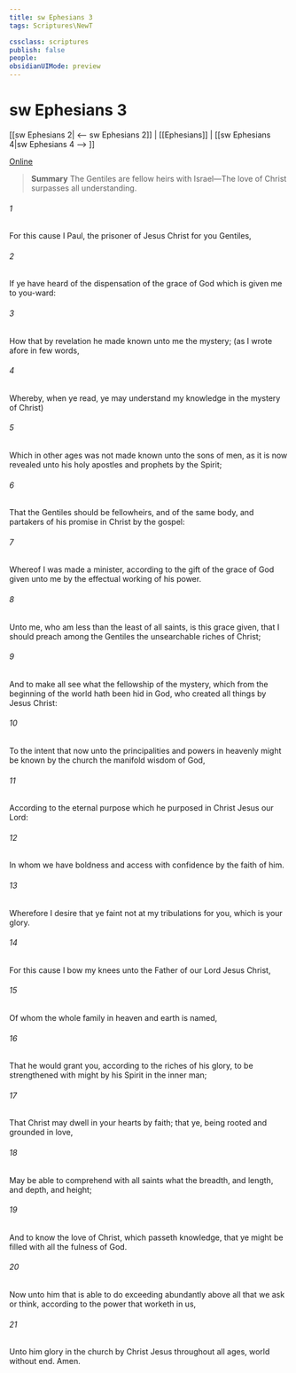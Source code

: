 ```yaml
---
title: sw Ephesians 3
tags: Scriptures\NewT

cssclass: scriptures
publish: false
people:
obsidianUIMode: preview
---
```


# sw Ephesians 3
[[sw Ephesians 2| <-- sw Ephesians 2]] | [[Ephesians]] | [[sw Ephesians 4|sw Ephesians 4 --> ]]

[Online](https://churchofjesuschrist.org/study/scriptures/nt/eph/3?lang=eng)

> __Summary__
The Gentiles are fellow heirs with Israel—The love of Christ surpasses all understanding.

###### 1 
For this cause I Paul, the prisoner of Jesus Christ for you Gentiles,

###### 2 
If ye have heard of the dispensation of the grace of God which is given me to you-ward:

###### 3 
How that by revelation he made known unto me the mystery; (as I wrote afore in few words,

###### 4 
Whereby, when ye read, ye may understand my knowledge in the mystery of Christ)

###### 5 
Which in other ages was not made known unto the sons of men, as it is now revealed unto his holy apostles and prophets by the Spirit;

###### 6 
That the Gentiles should be fellowheirs, and of the same body, and partakers of his promise in Christ by the gospel:

###### 7 
Whereof I was made a minister, according to the gift of the grace of God given unto me by the effectual working of his power.

###### 8 
Unto me, who am less than the least of all saints, is this grace given, that I should preach among the Gentiles the unsearchable riches of Christ;

###### 9 
And to make all  see what  the fellowship of the mystery, which from the beginning of the world hath been hid in God, who created all things by Jesus Christ:

###### 10 
To the intent that now unto the principalities and powers in heavenly  might be known by the church the manifold wisdom of God,

###### 11 
According to the eternal purpose which he purposed in Christ Jesus our Lord:

###### 12 
In whom we have boldness and access with confidence by the faith of him.

###### 13 
Wherefore I desire that ye faint not at my tribulations for you, which is your glory.

###### 14 
For this cause I bow my knees unto the Father of our Lord Jesus Christ,

###### 15 
Of whom the whole family in heaven and earth is named,

###### 16 
That he would grant you, according to the riches of his glory, to be strengthened with might by his Spirit in the inner man;

###### 17 
That Christ may dwell in your hearts by faith; that ye, being rooted and grounded in love,

###### 18 
May be able to comprehend with all saints what  the breadth, and length, and depth, and height;

###### 19 
And to know the love of Christ, which passeth knowledge, that ye might be filled with all the fulness of God.

###### 20 
Now unto him that is able to do exceeding abundantly above all that we ask or think, according to the power that worketh in us,

###### 21 
Unto him  glory in the church by Christ Jesus throughout all ages, world without end. Amen.

